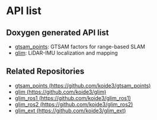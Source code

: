 # API list

## Doxygen generated API list

* [gtsam_points](https://koide3.github.io/gtsam_points/doc_cpp/index.html): GTSAM factors for range-based SLAM
* [glim](https://koide3.github.io/glim/docs_cpp/index.html): LiDAR-IMU localization and mapping

## Related Repositories
* [gtsam_points (https://github.com/koide3/gtsam_points)](https://github.com/koide3/gtsam_points)
* [glim (https://github.com/koide3/glim)](https://github.com/koide3/glim)
* [glim_ros1 (https://github.com/koide3/glim_ros1)](https://github.com/koide3/glim_ros1)
* [glim_ros2 (https://github.com/koide3/glim_ros2)](https://github.com/koide3/glim_ros2)
* [glim_ext (https://github.com/koide3/glim_ext)](https://github.com/koide3/glim_ext)

